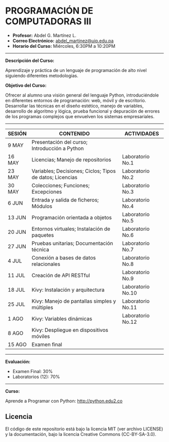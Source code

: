 # PROGRAMACIÓN DE COMPUTADORAS III

- **Profesor:** Abdel G. Martínez L.
- **Correo Electrónico:** abdel_martinez@uip.edu.pa
- **Horario del Curso:** Miércoles, 6:30PM a 10:20PM

---

**Descripción del Curso:**

Aprendizaje y práctica de un lenguaje de programación de alto nivel siguiendo diferentes metodologías.

**Objetivo del Curso:**

Ofrecer al alumno una visión general del lenguaje Python, introduciéndole en diferentes entornos de programación: web, móvil y de escritorio. Desarrollar las técnicas en el diseño estético, manejo de variables, desarrollo de algoritmo y lógica, prueba funcional y depuración de errores de los programas complejos que envuelven los sistemas empresariales.

---

| SESIÓN | CONTENIDO                                                 | ACTIVIDADES        |
| ------ | --------------------------------------------------------- | ------------------ |
| 9 MAY  | Presentación del curso; Introducción a Python             |                    |
| 16 MAY | Licencias; Manejo de repositorios                         | Laboratorio No.1   |
| 23 MAY | Variables; Decisiones; Ciclos; Tipos de datos; Licencias  | Laboratorio No.2   |
| 30 MAY | Colecciones; Funciones; Excepciones                       | Laboratorio No.3   |
| 6 JUN  | Entrada y salida de ficheros; Módulos                     | Laboratorio No.4   |
| 13 JUN | Programación orientada a objetos                          | Laboratorio No.5   |
| 20 JUN | Entornos virtuales; Instalación de paquetes               | Laboratorio No.6   |
| 27 JUN | Pruebas unitarias; Documentación técnica                  | Laboratorio No.7   |
| 4 JUL  | Conexión a bases de datos relacionales                    | Laboratorio No.8   |
| 11 JUL | Creación de API RESTful                                   | Laboratorio No.9   |
| 18 JUL | Kivy: Instalación y arquitectura                          | Laboratorio No.10  |
| 25 JUL | Kivy: Manejo de pantallas simples y múltiples             | Laboratorio No.11  |
| 1 AGO  | Kivy: Variables dinámicas                                 | Laboratorio No.12  |
| 8 AGO  | Kivy: Despliegue en dispositivos móviles                  |                    |
| 15 AGO | Examen final                                              |                    |

---

**Evaluación:**
- Examen Final:        30%
- Laboratorios (12):   70%

---

**Curso:**

Aprende a Programar con Python: http://python.edu2.co

## Licencia
El código de este repositorio está bajo la licencia MIT (ver archivo LICENSE) y la documentación, bajo la licencia Creative Commons (CC-BY-SA-3.0).
